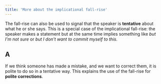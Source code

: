 ```yaml
---
title: 'More about the implicational fall-rise'
---
```


<script>
  import Audio from '$lib/Audio.svelte'
  import AudioWrapper from '$lib/AudioWrapper.svelte'
  import Naudio from '$lib/Naudio.svelte'
</script>

The fall-rise can also be used to signal that the speaker is **tentative** about what he or she says. This is a special case of the implicational fall-rise: the speaker makes a statement but at the same time implies something like _but I'm not sure_ or _but I don't want to commit myself to this._
<Naudio sentence="?? Is this the way to Holborn? <br> - I \/think so (| but I'm not quite \sure). <br><br> ?? What shall we have to drink? <br> - We *could try a \/riesling." nuclei="{['think', 'sure', 'ries']}" />

## A

If we think someone has made a mistake, and we want to correct them, it is polite to do so in a tentative way. This explains the use of the fall-rise for **polite corrections**.
<AudioWrapper>
<Audio sentence="?? She's coming on Wednesday. <br> - On \/Thursday" nuclei="{['Thurs']}" url="2-7" start=2 end=7 />
</AudioWrapper>
